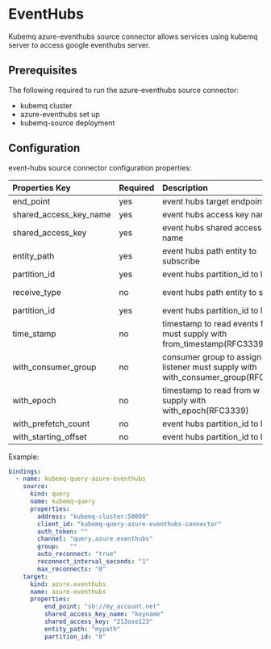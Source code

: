 # EventHubs

Kubemq azure-eventhubs source connector allows services using kubemq server to access google eventhubs server.

## Prerequisites

The following required to run the azure-eventhubs source connector:

* kubemq cluster
* azure-eventhubs set up
* kubemq-source deployment

## Configuration

event-hubs source connector configuration properties:

| Properties Key | Required | Description | Example |
| :--- | :--- | :--- | :--- |
| end\_point | yes | event hubs target endpoint | "sb://my\_account.net" |
| shared\_access\_key\_name | yes | event hubs access key name | "keyname" |
| shared\_access\_key | yes | event hubs shared access key name | "213ase123" |
| entity\_path | yes | event hubs path entity to subscribe | "mypath" |
| partition\_id | yes | event hubs partition\_id to listen | "0" |
| receive\_type | no | event hubs path entity to send | "latest\_offset","from\_timestamp","with\_consumer\_group","with\_epoch","with\_prefetch\_count","with\_starting\_offset" Default\(with\_starting\_offset\) |
| partition\_id | yes | event hubs partition\_id to listen | "0" |
| time\_stamp | no | timestamp to read events from must supply with from\_timestamp\(RFC3339\) | "0" |
| with\_consumer\_group | no | consumer group to assign the listener must supply with with\_consumer\_group\(RFC3339\) | "0" |
| with\_epoch | no | timestamp to read from w must supply with with\_epoch\(RFC3339\) | "0" |
| with\_prefetch\_count | no | event hubs partition\_id to listen | "0" |
| with\_starting\_offset | no | event hubs partition\_id to listen | "0" |

Example:

```yaml
bindings:
  - name: kubemq-query-azure-eventhubs
    source:
      kind: query
      name: kubemq-query
      properties:
        address: "kubemq-cluster:50000"
        client_id: "kubemq-query-azure-eventhubs-connector"
        auth_token: ""
        channel: "query.azure.eventhubs"
        group:   ""
        auto_reconnect: "true"
        reconnect_interval_seconds: "1"
        max_reconnects: "0"
    target:
      kind: azure.eventhubs
      name: azure-eventhubs
      properties:
          end_point: "sb://my_account.net"
          shared_access_key_name: "keyname"
          shared_access_key: "213ase123"
          entity_path: "mypath"
          partition_id: "0"
```

